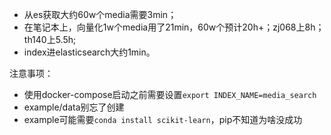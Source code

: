 
- 从es获取大约60w个media需要3min；
- 在笔记本上，向量化1w个media用了21min，60w个预计20h+；zj068上8h；th140上5.5h;
- index进elasticsearch大约1min。

注意事项：
- 使用docker-compose启动之前需要设置`export INDEX_NAME=media_search`
- example/data别忘了创建
- example可能需要`conda install scikit-learn`，pip不知道为啥没成功

